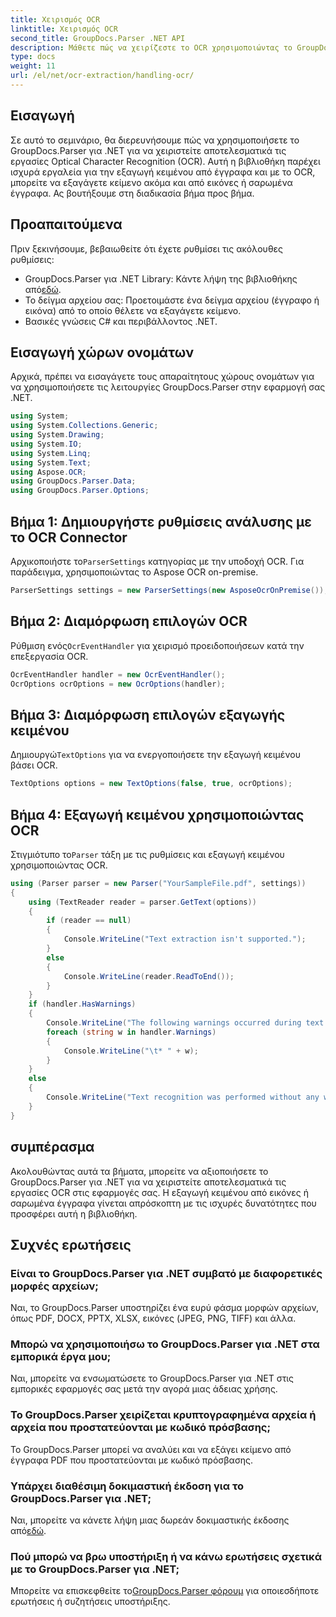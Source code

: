 ```yaml
---
title: Χειρισμός OCR
linktitle: Χειρισμός OCR
second_title: GroupDocs.Parser .NET API
description: Μάθετε πώς να χειρίζεστε το OCR χρησιμοποιώντας το GroupDocs.Parser για .NET. Εξαγωγή κειμένου από εικόνες και σαρωμένα έγγραφα αποτελεσματικά.
type: docs
weight: 11
url: /el/net/ocr-extraction/handling-ocr/
---
```

## Εισαγωγή
Σε αυτό το σεμινάριο, θα διερευνήσουμε πώς να χρησιμοποιήσετε το GroupDocs.Parser για .NET για να χειριστείτε αποτελεσματικά τις εργασίες Optical Character Recognition (OCR). Αυτή η βιβλιοθήκη παρέχει ισχυρά εργαλεία για την εξαγωγή κειμένου από έγγραφα και με το OCR, μπορείτε να εξαγάγετε κείμενο ακόμα και από εικόνες ή σαρωμένα έγγραφα. Ας βουτήξουμε στη διαδικασία βήμα προς βήμα.
## Προαπαιτούμενα
Πριν ξεκινήσουμε, βεβαιωθείτε ότι έχετε ρυθμίσει τις ακόλουθες ρυθμίσεις:
- GroupDocs.Parser για .NET Library: Κάντε λήψη της βιβλιοθήκης από[εδώ](https://releases.groupdocs.com/parser/net/).
- Το δείγμα αρχείου σας: Προετοιμάστε ένα δείγμα αρχείου (έγγραφο ή εικόνα) από το οποίο θέλετε να εξαγάγετε κείμενο.
- Βασικές γνώσεις C# και περιβάλλοντος .NET.

## Εισαγωγή χώρων ονομάτων
Αρχικά, πρέπει να εισαγάγετε τους απαραίτητους χώρους ονομάτων για να χρησιμοποιήσετε τις λειτουργίες GroupDocs.Parser στην εφαρμογή σας .NET.
```csharp
using System;
using System.Collections.Generic;
using System.Drawing;
using System.IO;
using System.Linq;
using System.Text;
using Aspose.OCR;
using GroupDocs.Parser.Data;
using GroupDocs.Parser.Options;
```
## Βήμα 1: Δημιουργήστε ρυθμίσεις ανάλυσης με το OCR Connector
 Αρχικοποιήστε το`ParserSettings` κατηγορίας με την υποδοχή OCR. Για παράδειγμα, χρησιμοποιώντας το Aspose OCR on-premise.
```csharp
ParserSettings settings = new ParserSettings(new AsposeOcrOnPremise());
```
## Βήμα 2: Διαμόρφωση επιλογών OCR
 Ρύθμιση ενός`OcrEventHandler` για χειρισμό προειδοποιήσεων κατά την επεξεργασία OCR.
```csharp
OcrEventHandler handler = new OcrEventHandler();
OcrOptions ocrOptions = new OcrOptions(handler);
```
## Βήμα 3: Διαμόρφωση επιλογών εξαγωγής κειμένου
 Δημιουργώ`TextOptions` για να ενεργοποιήσετε την εξαγωγή κειμένου βάσει OCR.
```csharp
TextOptions options = new TextOptions(false, true, ocrOptions);
```
## Βήμα 4: Εξαγωγή κειμένου χρησιμοποιώντας OCR
 Στιγμιότυπο το`Parser` τάξη με τις ρυθμίσεις και εξαγωγή κειμένου χρησιμοποιώντας OCR.
```csharp
using (Parser parser = new Parser("YourSampleFile.pdf", settings))
{
    using (TextReader reader = parser.GetText(options))
    {
        if (reader == null)
        {
            Console.WriteLine("Text extraction isn't supported.");
        }
        else
        {
            Console.WriteLine(reader.ReadToEnd());
        }
    }
    if (handler.HasWarnings)
    {
        Console.WriteLine("The following warnings occurred during text recognition:");
        foreach (string w in handler.Warnings)
        {
            Console.WriteLine("\t* " + w);
        }
    }
    else
    {
        Console.WriteLine("Text recognition was performed without any warnings.");
    }
}
```

## συμπέρασμα
Ακολουθώντας αυτά τα βήματα, μπορείτε να αξιοποιήσετε το GroupDocs.Parser για .NET για να χειριστείτε αποτελεσματικά τις εργασίες OCR στις εφαρμογές σας. Η εξαγωγή κειμένου από εικόνες ή σαρωμένα έγγραφα γίνεται απρόσκοπτη με τις ισχυρές δυνατότητες που προσφέρει αυτή η βιβλιοθήκη.

## Συχνές ερωτήσεις
### Είναι το GroupDocs.Parser για .NET συμβατό με διαφορετικές μορφές αρχείων;
Ναι, το GroupDocs.Parser υποστηρίζει ένα ευρύ φάσμα μορφών αρχείων, όπως PDF, DOCX, PPTX, XLSX, εικόνες (JPEG, PNG, TIFF) και άλλα.
### Μπορώ να χρησιμοποιήσω το GroupDocs.Parser για .NET στα εμπορικά έργα μου;
Ναι, μπορείτε να ενσωματώσετε το GroupDocs.Parser για .NET στις εμπορικές εφαρμογές σας μετά την αγορά μιας άδειας χρήσης.
### Το GroupDocs.Parser χειρίζεται κρυπτογραφημένα αρχεία ή αρχεία που προστατεύονται με κωδικό πρόσβασης;
Το GroupDocs.Parser μπορεί να αναλύει και να εξάγει κείμενο από έγγραφα PDF που προστατεύονται με κωδικό πρόσβασης.
### Υπάρχει διαθέσιμη δοκιμαστική έκδοση για το GroupDocs.Parser για .NET;
 Ναι, μπορείτε να κάνετε λήψη μιας δωρεάν δοκιμαστικής έκδοσης από[εδώ](https://releases.groupdocs.com/).
### Πού μπορώ να βρω υποστήριξη ή να κάνω ερωτήσεις σχετικά με το GroupDocs.Parser για .NET;
 Μπορείτε να επισκεφθείτε το[GroupDocs.Parser φόρουμ](https://forum.groupdocs.com/c/parser/17) για οποιεσδήποτε ερωτήσεις ή συζητήσεις υποστήριξης.